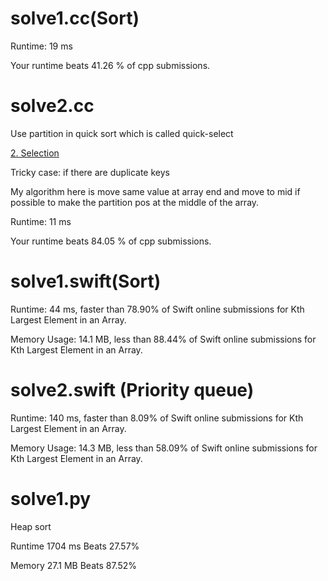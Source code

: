 # solve1.cc(Sort)

Runtime: 19 ms

Your runtime beats 41.26 % of cpp submissions.

# solve2.cc

Use partition in quick sort which is called quick-select

[2. Selection](https://www.youtube.com/watch?v=CgVYfSyct_M&list=PLRdD1c6QbAqJn0606RlOR6T3yUqFWKwmX&index=31)

Tricky case: if there are duplicate keys

My algorithm here is move same value at array end and move to mid if possible to make the partition pos at the middle of the array.

Runtime: 11 ms

Your runtime beats 84.05 % of cpp submissions.

# solve1.swift(Sort)

Runtime: 44 ms, faster than 78.90% of Swift online submissions for Kth Largest Element in an Array.

Memory Usage: 14.1 MB, less than 88.44% of Swift online submissions for Kth Largest Element in an Array.

# solve2.swift (Priority queue)

Runtime: 140 ms, faster than 8.09% of Swift online submissions for Kth Largest Element in an Array.

Memory Usage: 14.3 MB, less than 58.09% of Swift online submissions for Kth Largest Element in an Array.


# solve1.py

Heap sort

Runtime 1704 ms Beats 27.57%

Memory 27.1 MB Beats 87.52%

